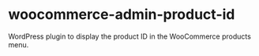 # woocommerce-admin-product-id
WordPress plugin to display the product ID in the WooCommerce products menu.
